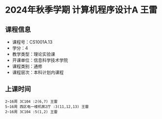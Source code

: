 # 2024年秋季学期 计算机程序设计A 王雷






## 课程信息

- 课程号：CS1001A.13
- 学分：4
- 教学类型：理论实验课
- 开课单位：信息科学技术学院
- 课程类别：通修
- 课程层次：本科计划内课程

## 上课时间

```
2~16周 3C104 :2(6,7) 王雷
5~16周 西区电一楼机房2厅 :3(11,12,13) 王雷
2~16周 3C104 :5(1,2) 王雷
```

